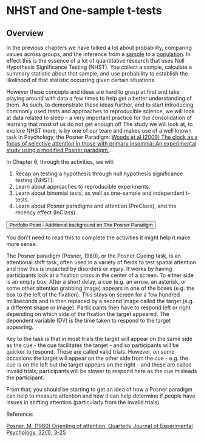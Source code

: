 # NHST and One-sample t-tests

## Overview

In the previous chapters we have talked a lot about probability, comparing values across groups, and the inference from a <a class='glossary' target='_blank' title='A subset of the population that you wish to make an inference about through your test.' href='https://psyteachr.github.io/glossary/s#sample'>sample</a> to a <a class='glossary' target='_blank' title='All members of a group that we wish to generalise our findings to. E.g. all students taking Psychology at the University of Glasgow. We draw our testing sample from the population.' href='https://psyteachr.github.io/glossary/p#population'>population</a>. In effect this is the essence of a lot of quantitative research that uses Null Hypothesis Significance Testing (NHST). You  collect a sample, calculate a summary statistic about that sample, and use probability to establish the likelihood of that statistic occurring given certain situations. 

However these concepts and ideas are hard to grasp at first and take playing around with data a few times to help get a better understanding of them. As such, to demonstrate these ideas further, and to start introducing commonly used tests and approaches to reproducible science, we will look at data related to sleep - a very important practice for the consolidation of learning that most of us do not get enough of! The study we will look at, to explore NHST more, is by one of our team and makes use of a well known task in Psychology, the Posner Paradigm: <a href = "https://www.sciencedirect.com/science/article/pii/S0005796708002738" target = "_blank">Woods et al (2009) The clock as a focus of selective attention in those with primary insomnia: An experimental study using a modified Posner paradigm </a>. 

In Chapter 6, through the activities, we will:

1. Recap on testing a hypothesis through null hypothesis significance testing (NHST).
2. Learn about approaches to reproducible experiments.
3. Learn about binomial tests, as well as one-sample and independent t-tests.
4. Learn about Posner paradigms and attention (PreClass), and the recency effect (InClass).


<div class='webex-solution'><button>Portfolio Point - Additional background on The Posner Paradigm</button>

<div class="info">
<p>You don't need to read this to complete the activities it might help it make more sense.</p>
<p>The Posner paradigm (Posner, 1980), or the Posner Cueing task, is an attentional shift task, often used in a variety of fields to test spatial attention and how this is impacted by disorders or injury. It works by having participants look at a fixation cross in the center of a screen. To either side is an empty box. After a short delay, a cue (e.g. an arrow, an asterisk, or some other attention grabbing image) appears in one of the boxes (e.g. the box to the left of the fixation). This stays on screen for a few hundred milliseconds and is then replaced by a second image called the target (e.g. a different shape or image). Participants then have to respond left or right depending on which side of the fixation the target appeared. The dependent variable (DV) is the time taken to respond to the target appearing.</p>
<p>Key to the task is that in most trials the target will appear on the same side as the cue - the cue facilitates the target - and so participants will be quicker to respond. These are called valid trials. However, on some occasions the target will appear on the other side from the cue - e.g. the cue is on the left but the target appears on the right - and these are called invalid trials; participants will be slower to respond here as the cue misleads the participant.</p>
<p>From that, you should be starting to get an idea of how a Posner paradigm can help to measure attention and how it can help determine if people have issues in shifting attention (particularly from the invalid trials).</p>
<p>Reference:</p>
<p><a href="https://www.tandfonline.com/doi/abs/10.1080/00335558008248231" target = "_blank">Posner, M. (1980) Orienting of attention. Quarterly Journal of Experimental Psychology, 32(1), 3-25</a></p>
</div>

</div>

